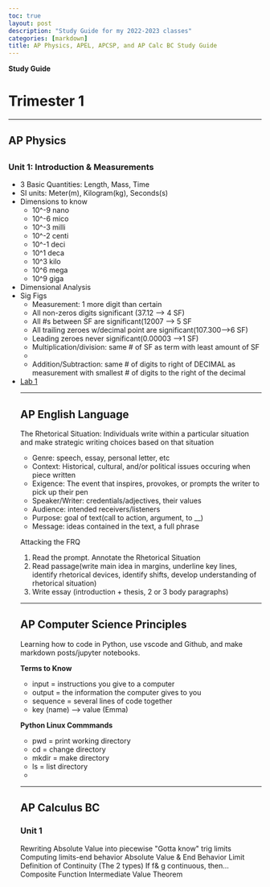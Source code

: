 ```yaml
---
toc: true
layout: post
description: "Study Guide for my 2022-2023 classes"
categories: [markdown]
title: AP Physics, APEL, APCSP, and AP Calc BC Study Guide 
---
```


**Study Guide** 

<h1>Trimester 1</h1>
<hr>

<h2>AP Physics<h2>
<h3>Unit 1: Introduction & Measurements</h3>
<ul>
    <li>3 Basic Quantities: Length, Mass, Time</li>
    <li>SI units: Meter(m), Kilogram(kg), Seconds(s)</li>
    <li>Dimensions to know
        <ul>
            <li>10^-9 nano</li>
            <li>10^-6 mico</li>
            <li>10^-3 milli</li>
            <li>10^-2 centi</li>
            <li>10^-1 deci</li>
            <li>10^1 deca</li>
            <li>10^3 kilo</li>
            <li>10^6 mega</li>
            <li>10^9 giga</li>
        </ul>
    </li>
    <li>Dimensional Analysis</li>
    <li>Sig Figs
        <ul>
            <li>Measurement: 1 more digit than certain</li>
            <li>All non-zeros digits significant (37.12 --> 4 SF)</li>
            <li>All #s between SF are significant(12007 --> 5 SF</li>
            <li>All trailing zeroes w/decimal point are significant(107.300-->6 SF)</li>
            <li>Leading zeroes never significant(0.00003 -->1 SF)</li>
            <li>Multiplication/division: same # of SF as term with least amount of SF<li>
            <li>Addition/Subtraction: same # of digits to right of DECIMAL as measurement with smallest # of digits to the right of the decimal</li>
        </ul>
    </li>
    <li>
        <a href="https://docs.google.com/document/d/13NqVrpyXPPquTc9vWPs6Zvl5RjDBZud3D8W_rrjdH3Y/edit">Lab 1</a>
    </li>
<hr>




<h2>AP English Language</h2>
<p>The Rhetorical Situation: Individuals write within a particular situation and make strategic writing choices based on that situation</p>
<ul>
    <li>Genre: speech, essay, personal letter, etc</li>
    <li>Context: Historical, cultural, and/or political issues occuring when piece written</li>
    <li>Exigence: The event that inspires, provokes, or prompts the writer to pick up their pen</li>
    <li>Speaker/Writer: credentials/adjectives, their values</li>
    <li>Audience: intended receivers/listeners</li>
    <li>Purpose: goal of text(call to action, argument, to __)</li>
    <li>Message: ideas contained in the text, a full phrase</li>
</ul>
<p>Attacking the FRQ</p>
<ol>
    <li>Read the prompt. Annotate the Rhetorical Situation</li>
    <li>Read passage(write main idea in margins, underline key lines, identify rhetorical devices, identify shifts, develop understanding of rhetorical situation)</li>
    <li>Write essay (introduction + thesis, 2 or 3 body paragraphs)</li>
</ol>
<hr>


<h2>AP Computer Science Principles</h2>
Learning how to code in Python, use vscode and Github, and make markdown posts/jupyter notebooks. 

**Terms to Know** 
<ul> 
    <li>input = instructions you give to a computer</li>
    <li>output = the information the computer gives to you</li>
    <li>sequence = several lines of code together</li>
    <li>key (name) --> value (Emma)</li>
</ul>

**Python Linux Commmands** 
<ul>
    <li>pwd = print working directory</li>
    <li>cd = change directory</li>
    <li>mkdir = make directory</li>
    <li>ls = list directory<li>
</ul>
<hr>

<h2>AP Calculus BC</h2>
<h3>Unit 1</h3>
Rewriting Absolute Value into piecewise
"Gotta know" trig limits
Computing limits-end behavior 
Absolute Value & End Behavior Limit
Definition of Continuity (The 2 types)
If f& g continuous, then...
Composite Function
Intermediate Value Theorem







